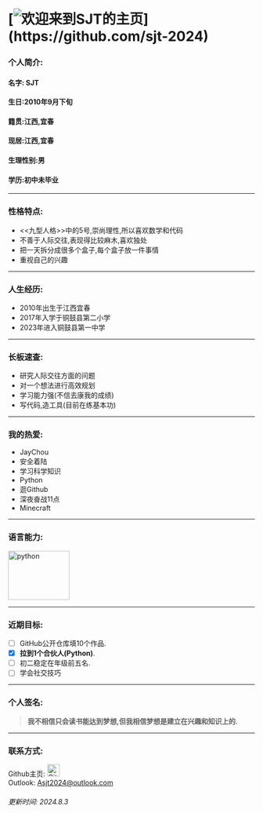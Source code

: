 # [![欢迎来到SJT的主页](https://readme-typing-svg.demolab.com?font=Fira+Code&size=30&pause=1000&center=%E5%81%87&vCenter=%E5%81%87&repeat=%E7%9C%9F&random=%E5%81%87&width=435&lines=%E6%AC%A2%E8%BF%8E%E6%9D%A5%E5%88%B0SJT%E7%9A%84%E4%B8%BB%E9%A1%B5!)](https://github.com/sjt-2024)
### **个人简介:**

#### 名字: SJT

#### 生日:2010年9月下旬

#### 籍贯:江西,宜春

#### 现居:江西,宜春

#### 生理性别:男

#### 学历:初中未毕业

***

### **性格特点:**
* <<九型人格>>中的5号,崇尚理性,所以喜欢数学和代码
* 不善于人际交往,表现得比较麻木,喜欢独处
* 把一天拆分成很多个盒子,每个盒子放一件事情
* 重视自己的兴趣

***

### **人生经历:**

* 2010年出生于江西宜春
* 2017年入学于铜鼓县第二小学
* 2023年进入铜鼓县第一中学

***

### **长板速查:**
* 研究人际交往方面的问题
* 对一个想法进行高效规划
* 学习能力强(不信去康我的成绩)
* 写代码,造工具(目前在练基本功)

***

### **我的热爱:**
* JayChou
* 安全着陆
* 学习科学知识
* Python
* 逛Github
* 深夜奋战11点
* Minecraft

***

### **语言能力:**
<a href="https://www.python.org" target="_blank">
    <img src="https://images.sj33.cn/uploads/202005/7-200525101140K8.png" alt="python" width="125" height="100">
</a>

***

### **近期目标:**
- [ ] GitHub公开仓库填10个作品.
- [x] **拉到1个合伙人(Python)**.
- [ ] 初二稳定在年级前五名.
- [ ] 学会社交技巧

***

### **个人签名:**
> **我不相信只会读书能达到梦想,但我相信梦想是建立在兴趣和知识上的.**

***

### **联系方式:**
Github主页:
<a href="https://github.com/sjt-2024" target="_blank">
    <img src="https://tse2-mm.cn.bing.net/th/id/OIP-C.9B4NoA0XTQUhk62iCKkCdQHaH7?rs=1&pid=ImgDetMain" alt="Github" width="25" height="25">
</a>
<br>
Outlook: Asjt2024@outlook.com
<br>
###### 更新时间: 2024.8.3
